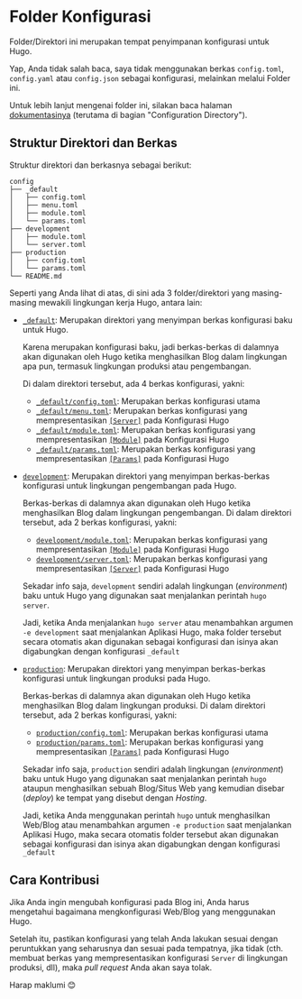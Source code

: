 # Folder Konfigurasi

Folder/Direktori ini merupakan tempat penyimpanan konfigurasi untuk Hugo.

Yap, Anda tidak salah baca, saya tidak menggunakan berkas `config.toml`, `config.yaml` atau `config.json` sebagai konfigurasi, melainkan melalui Folder ini.

Untuk lebih lanjut mengenai folder ini, silakan baca halaman [dokumentasinya](https://gohugo.io/getting-started/configuration/#configuration-directory) (terutama di bagian "Configuration Directory").

## Struktur Direktori dan Berkas

Struktur direktori dan berkasnya sebagai berikut:

```plain
config
├── _default
│   ├── config.toml
│   ├── menu.toml
│   ├── module.toml
│   └── params.toml
├── development
│   ├── module.toml
│   └── server.toml
├── production
│   ├── config.toml
│   └── params.toml
└── README.md
```

Seperti yang Anda lihat di atas, di sini ada 3 folder/direktori yang masing-masing mewakili lingkungan kerja Hugo, antara lain:

- [`_default`](_default): Merupakan direktori yang menyimpan berkas konfigurasi baku untuk Hugo.

  Karena merupakan konfigurasi baku, jadi berkas-berkas di dalamnya akan digunakan oleh Hugo ketika menghasilkan Blog dalam lingkungan apa pun, termasuk lingkungan produksi atau pengembangan.

  Di dalam direktori tersebut, ada 4 berkas konfigurasi, yakni:

  - [`_default/config.toml`](_default/config.toml): Merupakan berkas konfigurasi utama
  - [`_default/menu.toml`](_default/menu.toml): Merupakan berkas konfigurasi yang mempresentasikan [`[Server]`](https://gohugo.io/content-management/menus/) pada Konfigurasi Hugo
  - [`_default/module.toml`](_default/module.toml): Merupakan berkas konfigurasi yang mempresentasikan [`[Module]`](https://gohugo.io/hugo-modules/configuration/) pada Konfigurasi Hugo
  - [`_default/params.toml`](_default/params.toml): Merupakan berkas konfigurasi yang mempresentasikan [`[Params]`](https://gohugo.io/variables/site/#the-siteparams-variable) pada Konfigurasi Hugo

- [`development`](development): Merupakan direktori yang menyimpan berkas-berkas konfigurasi untuk lingkungan pengembangan pada Hugo.

  Berkas-berkas di dalamnya akan digunakan oleh Hugo ketika menghasilkan Blog dalam lingkungan pengembangan. Di dalam direktori tersebut, ada 2 berkas konfigurasi, yakni:
  - [`development/module.toml`](development/module.toml): Merupakan berkas konfigurasi yang mempresentasikan [`[Module]`](https://gohugo.io/hugo-modules/configuration/) pada Konfigurasi Hugo
  - [`development/server.toml`](development/server.toml): Merupakan berkas konfigurasi yang mempresentasikan [`[Server]`](https://gohugo.io/getting-started/configuration/#configure-server) pada Konfigurasi Hugo

  Sekadar info saja, `development` sendiri adalah lingkungan (_environment_) baku untuk Hugo yang digunakan saat menjalankan perintah `hugo server`.

  Jadi, ketika Anda menjalankan `hugo server` atau menambahkan argumen `-e development` saat menjalankan Aplikasi Hugo, maka folder tersebut secara otomatis akan digunakan sebagai konfigurasi dan isinya akan digabungkan dengan konfigurasi `_default`

- [`production`](production): Merupakan direktori yang menyimpan berkas-berkas konfigurasi untuk lingkungan produksi pada Hugo.

  Berkas-berkas di dalamnya akan digunakan oleh Hugo ketika menghasilkan Blog dalam lingkungan produksi. Di dalam direktori tersebut, ada 2 berkas konfigurasi, yakni:
  - [`production/config.toml`](production/config.toml): Merupakan berkas konfigurasi utama
  - [`production/params.toml`](production/params.toml): Merupakan berkas konfigurasi yang mempresentasikan [`[Params]`](https://gohugo.io/variables/site/#the-siteparams-variable) pada Konfigurasi Hugo

  Sekadar info saja, `production` sendiri adalah lingkungan (_environment_) baku untuk Hugo yang digunakan saat menjalankan perintah `hugo` ataupun menghasilkan sebuah Blog/Situs Web yang kemudian disebar (_deploy_) ke tempat yang disebut dengan _Hosting_.

  Jadi, ketika Anda menggunakan perintah `hugo` untuk menghasilkan Web/Blog atau menambahkan argumen `-e production` saat menjalankan Aplikasi Hugo, maka secara otomatis folder tersebut akan digunakan sebagai konfigurasi dan isinya akan digabungkan dengan konfigurasi `_default`

## Cara Kontribusi

Jika Anda ingin mengubah konfigurasi pada Blog ini, Anda harus mengetahui bagaimana mengkonfigurasi Web/Blog yang menggunakan Hugo.

Setelah itu, pastikan konfigurasi yang telah Anda lakukan sesuai dengan peruntukkan yang seharusnya dan sesuai pada tempatnya, jika tidak (cth. membuat berkas yang mempresentasikan konfigurasi `Server` di lingkungan produksi, dll), maka _pull request_ Anda akan saya tolak.

Harap maklumi 😊
